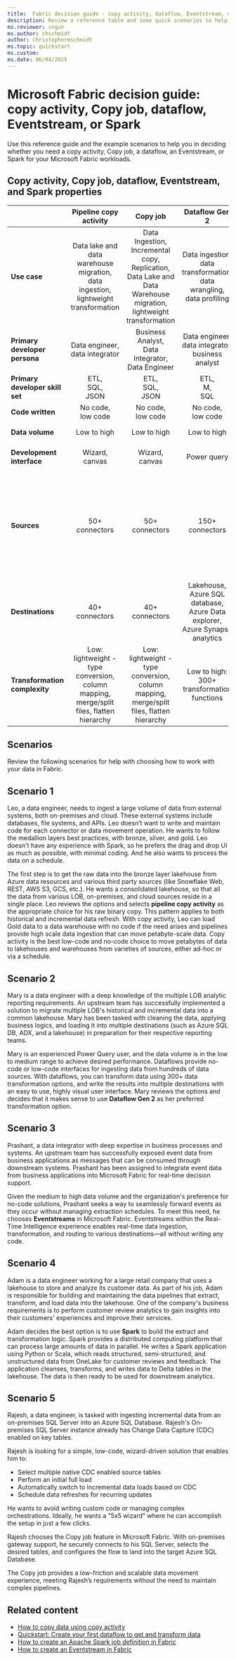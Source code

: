 ```yaml
---
title:  Fabric decision guide - copy activity, dataflow, Eventstream, or Spark
description: Review a reference table and some quick scenarios to help in choosing whether to use copy activity, dataflow, Eventstream, or Spark to work with your data in Fabric.
ms.reviewer: sngun
ms.author: chschmidt
author: christophermschmidt
ms.topic: quickstart
ms.custom:
ms.date: 06/04/2025
---
```


# Microsoft Fabric decision guide: copy activity, Copy job, dataflow, Eventstream, or Spark

Use this reference guide and the example scenarios to help you in deciding whether you need a copy activity, Copy job, a dataflow, an Eventstream, or Spark for your Microsoft Fabric workloads.

## Copy activity, Copy job, dataflow, Eventstream, and Spark properties

| | **Pipeline copy activity** | **Copy job** | **Dataflow Gen 2** | **Eventstream** | **Spark** |
|---|:---:|:---:|:---:|:---:|:---:|
| **Use case** | Data lake and data warehouse migration,<br>data ingestion,<br>lightweight transformation | Data Ingestion,<br>Incremental copy,<br>Replication,<br>Data Lake and Data Warehouse migration,<br>lightweight transformation  | Data ingestion,<br>data transformation,<br>data wrangling,<br>data profiling | event data ingestion,<br>event data transformation | Data ingestion,<br>data transformation,<br>data processing,<br>data profiling |
| **Primary developer persona** | Data engineer,<br>data integrator |Business Analyst,<br>Data Integrator,<br>Data Engineer| Data engineer,<br>data integrator,<br>business analyst | Data engineer,<br>data scientist,<br>data developer | Data integrator,<br>data engineer |
| **Primary developer skill set** | ETL,<br>SQL,<br>JSON |  ETL,<br>SQL,<br>JSON | ETL,<br>M,<br>SQL | SQL, JSON, messaging | Spark (Scala, Python, Spark SQL, R) |
| **Code written** | No code,<br>low code | No code,<br>low code | No code,<br>low code | No Code, <br>low code | Code |
| **Data volume** | Low to high | Low to high | Low to high | Medium to High | Low to high |
| **Development interface** | Wizard,<br>canvas | Wizard,<br>canvas | Power query | Canvas | Notebook,<br>Spark job definition |
| **Sources** | 50+ connectors | 50+ connectors | 150+ connectors | Database supporting CDC (Change Data Capture), Kafka, Messaging Systems that support publish and subscribe pattern, Event streams | Hundreds of Spark libraries |
| **Destinations** | 40+ connectors | 40+ connectors | Lakehouse,<br>Azure SQL database,<br>Azure Data explorer,<br>Azure Synapse analytics | Eventhouse, Lakehouse, Activator Alert, Derived Stream, Custom Endpoint | Hundreds of Spark libraries |
| **Transformation complexity** | Low:<br>lightweight - type conversion, column mapping, merge/split files, flatten hierarchy | Low:<br>lightweight - type conversion, column mapping, merge/split files, flatten hierarchy | Low to high:<br>300+ transformation functions | Low: <br>lightweight | Low to high:<br>support for native Spark and open-source libraries |

## Scenarios

Review the following scenarios for help with choosing how to work with your data in Fabric.

## Scenario 1

Leo, a data engineer, needs to ingest a large volume of data from external systems, both on-premises and cloud. These external systems include databases, file systems, and APIs. Leo doesn’t want to write and maintain code for each connector or data movement operation. He wants to follow the medallion layers best practices, with bronze, silver, and gold. Leo doesn't have any experience with Spark, so he prefers the drag and drop UI as much as possible, with minimal coding. And he also wants to process the data on a schedule.

The first step is to get the raw data into the bronze layer lakehouse from Azure data resources and various third party sources (like Snowflake Web, REST, AWS S3, GCS, etc.). He wants a consolidated lakehouse, so that all the data from various LOB, on-premises, and cloud sources reside in a single place. Leo reviews the options and selects **pipeline copy activity** as the appropriate choice for his raw binary copy. This pattern applies to both historical and incremental data refresh. With copy activity, Leo can load Gold data to a data warehouse with no code if the need arises and pipelines provide high scale data ingestion that can move petabyte-scale data. Copy activity is the best low-code and no-code choice to move petabytes of data to lakehouses and warehouses from varieties of sources, either ad-hoc or via a schedule.

## Scenario 2

Mary is a data engineer with a deep knowledge of the multiple LOB analytic reporting requirements. An upstream team has successfully implemented a solution to migrate multiple LOB's historical and incremental data into a common lakehouse. Mary has been tasked with cleaning the data, applying business logics, and loading it into multiple destinations (such as Azure SQL DB, ADX, and a lakehouse) in preparation for their respective reporting teams.

Mary is an experienced Power Query user, and the data volume is in the low to medium range to achieve desired performance. Dataflows provide no-code or low-code interfaces for ingesting data from hundreds of data sources. With dataflows, you can transform data using 300+ data transformation options, and write the results into multiple destinations with an easy to use, highly visual user interface. Mary reviews the options and decides that it makes sense to use **Dataflow Gen 2** as her preferred transformation option.

## Scenario 3

Prashant, a data integrator with deep expertise in business processes and systems. An upstream team has successfully exposed event data from business applications as messages that can be consumed through downstream systems. Prashant has been assigned to integrate event data from business applications into Microsoft Fabric for real-time decision support.

Given the medium to high data volume and the organization's preference for no-code solutions, Prashant seeks a way to seamlessly forward events as they occur without managing extraction schedules. To meet this need, he chooses **Eventstreams** in Microsoft Fabric. Eventstreams within the Real-Time Intelligence experience enables real-time data ingestion, transformation, and routing to various destinations—all without writing any code.

## Scenario 4

Adam is a data engineer working for a large retail company that uses a lakehouse to store and analyze its customer data. As part of his job, Adam is responsible for building and maintaining the data pipelines that extract, transform, and load data into the lakehouse. One of the company's business requirements is to perform customer review analytics to gain insights into their customers' experiences and improve their services.

Adam decides the best option is to use **Spark** to build the extract and transformation logic. Spark provides a distributed computing platform that can process large amounts of data in parallel. He writes a Spark application using Python or Scala, which reads structured, semi-structured, and unstructured data from OneLake for customer reviews and feedback. The application cleanses, transforms, and writes data to Delta tables in the lakehouse. The data is then ready to be used for downstream analytics.

## Scenario 5

Rajesh, a data engineer, is tasked with ingesting incremental data from an on-premises SQL Server into an Azure SQL Database. Rajesh's On-premises SQL Server instance already has Change Data Capture (CDC) enabled on key tables.

Rajesh is looking for a simple, low-code, wizard-driven solution that enables him to:

- Select multiple native CDC enabled source tables
- Perform an initial full load
- Automatically switch to incremental data loads based on CDC
- Schedule data refreshes for recurring updates

He wants to avoid writing custom code or managing complex orchestrations. Ideally, he wants a "5x5 wizard" where he can accomplish the setup in just a few clicks.

Rajesh chooses the Copy job feature in Microsoft Fabric. With on-premises gateway support, he securely connects to his SQL Server, selects the desired tables, and configures the flow to land into the target Azure SQL Database.

The Copy job provides a low-friction and scalable data movement experience, meeting Rajesh’s requirements without the need to maintain complex pipelines.

## Related content

- [How to copy data using copy activity](../data-factory/copy-data-activity.md)
- [Quickstart: Create your first dataflow to get and transform data](../data-factory/create-first-dataflow-gen2.md)
- [How to create an Apache Spark job definition in Fabric](../data-engineering/create-spark-job-definition.md)
- [How to create an Eventstream in Fabric](../real-time-intelligence/event-streams/create-manage-an-eventstream.md)
